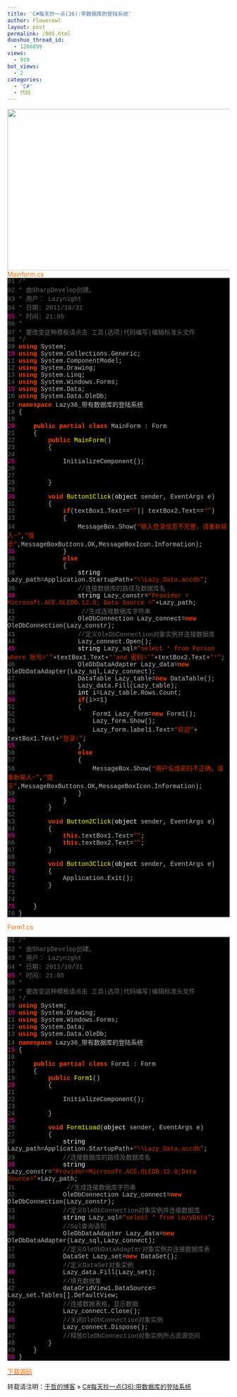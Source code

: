 ```yaml
---
title: 'C#每天抄一点(36):带数据库的登陆系统'
author: Flowerowl
layout: post
permalink: /805.html
duoshuo_thread_id:
  - 1266899
views:
  - 919
bot_views:
  - 2
categories:
  - 'C#'
  - 代码
---
```

  
<img class="aligncenter size-full wp-image-806" title="Lazynight | 夜阑" src="http://lazynight.me/wp-content/uploads/2011/11/20111101071009.jpg" alt="" width="926" height="366" />  
<span style="color: #ff6600;">Mainform.cs</span>

<div class="source" style="font-family: '[object HTMLOptionElement]', Consolas, 'Lucida Console', 'Courier New'; color: #c0c0c0; background-color: #000000;">
  <span style="color: #696969;">01</span> <span style="color: #696969;">/*</span><br /> <span style="color: #696969;">02</span> <span style="color: #696969;"> * 由SharpDevelop创建。</span><br /> <span style="color: #696969;">03</span> <span style="color: #696969;"> * 用户： Lazynight</span><br /> <span style="color: #696969;">04</span> <span style="color: #696969;"> * 日期: 2011/10/31</span><br /> <span style="color: #f810b0;">05</span> <span style="color: #696969;"> * 时间: 21:05</span><br /> <span style="color: #696969;">06</span> <span style="color: #696969;"> * </span><br /> <span style="color: #696969;">07</span> <span style="color: #696969;"> * 要改变这种模板请点击 工具|选项|代码编写|编辑标准头文件</span><br /> <span style="color: #696969;">08</span> <span style="color: #696969;"> */</span><br /> <span style="color: #696969;">09</span> <span style="color: #ff4400; font-weight: bold;">using</span> <span style="color: #c0c0c0;">System</span>;<br /> <span style="color: #f810b0;">10</span> <span style="color: #ff4400; font-weight: bold;">using</span> <span style="color: #c0c0c0;">System.Collections.Generic</span>;<br /> <span style="color: #696969;">11</span> <span style="color: #ff4400; font-weight: bold;">using</span> <span style="color: #c0c0c0;">System.ComponentModel</span>;<br /> <span style="color: #696969;">12</span> <span style="color: #ff4400; font-weight: bold;">using</span> <span style="color: #c0c0c0;">System.Drawing</span>;<br /> <span style="color: #696969;">13</span> <span style="color: #ff4400; font-weight: bold;">using</span> <span style="color: #c0c0c0;">System.Linq</span>;<br /> <span style="color: #696969;">14</span> <span style="color: #ff4400; font-weight: bold;">using</span> <span style="color: #c0c0c0;">System.Windows.Forms</span>;<br /> <span style="color: #f810b0;">15</span> <span style="color: #ff4400; font-weight: bold;">using</span> <span style="color: #c0c0c0;">System.Data</span>;<br /> <span style="color: #696969;">16</span> <span style="color: #ff4400; font-weight: bold;">using</span> <span style="color: #c0c0c0;">System.Data.OleDb</span>;<br /> <span style="color: #696969;">17</span> <span style="color: #ff4400; font-weight: bold;">namespace</span> <span style="color: #c0c0c0;">Lazy36_</span><span style="color: #c0c0c0;">带有数据库的登陆系统</span><br /> <span style="color: #696969;">18</span> <span style="color: #c0c0c0;">{</span><br /> <span style="color: #696969;">19</span><br /> <span style="color: #f810b0;">20</span>     <span style="color: #ff4400; font-weight: bold;">public</span> <span style="color: #ff4400; font-weight: bold;">partial</span> <span style="color: #ff4400; font-weight: bold;">class</span> <span style="color: #c0c0c0;">MainForm</span> <span style="color: #c0c0c0;">:</span> <span style="color: #c0c0c0;">Form</span><br /> <span style="color: #696969;">21</span>     <span style="color: #c0c0c0;">{</span><br /> <span style="color: #696969;">22</span>         <span style="color: #ff4400; font-weight: bold;">public</span> <span style="color: #ffff00;">MainForm</span>()<br /> <span style="color: #696969;">23</span>         <span style="color: #c0c0c0;">{</span><br /> <span style="color: #696969;">24</span><br /> <span style="color: #f810b0;">25</span>             <span style="color: #c0c0c0;">InitializeComponent</span>();<br /> <span style="color: #696969;">26</span><br /> <span style="color: #696969;">27</span><br /> <span style="color: #696969;">28</span>         <span style="color: #c0c0c0;">}</span><br /> <span style="color: #696969;">29</span><br /> <span style="color: #f810b0;">30</span>         <span style="color: #ff4400; font-weight: bold;">void</span> <span style="color: #ffff00;">Button1Click</span>(<span style="color: #ffffff;">object</span> <span style="color: #c0c0c0;">sender</span><span style="color: #c0c0c0;">,</span> <span style="color: #c0c0c0;">EventArgs</span> <span style="color: #c0c0c0;">e</span>)<br /> <span style="color: #696969;">31</span>         <span style="color: #c0c0c0;">{</span><br /> <span style="color: #696969;">32</span>             <span style="color: #ff4400; font-weight: bold;">if</span>(<span style="color: #c0c0c0;">textBox1</span><span style="color: #c0c0c0;">.</span><span style="color: #c0c0c0;">Text</span><span style="color: #c0c0c0;">==</span><span style="color: #d13800;">&#8220;&#8221;</span>|| <span style="color: #c0c0c0;">textBox2</span><span style="color: #c0c0c0;">.</span><span style="color: #c0c0c0;">Text</span><span style="color: #c0c0c0;">==</span><span style="color: #d13800;">&#8220;&#8221;</span>)<br /> <span style="color: #696969;">33</span>             <span style="color: #c0c0c0;">{</span><br /> <span style="color: #696969;">34</span>                 <span style="color: #c0c0c0;">MessageBox</span><span style="color: #c0c0c0;">.</span><span style="color: #c0c0c0;">Show</span>(<span style="color: #d13800;">&#8220;输入登录信息不完整，请重新输入~&#8221;</span><span style="color: #c0c0c0;">,</span><span style="color: #d13800;">&#8220;提示&#8221;</span><span style="color: #c0c0c0;">,</span><span style="color: #c0c0c0;">MessageBoxButtons</span><span style="color: #c0c0c0;">.</span><span style="color: #c0c0c0;">OK</span><span style="color: #c0c0c0;">,</span><span style="color: #c0c0c0;">MessageBoxIcon</span><span style="color: #c0c0c0;">.</span><span style="color: #c0c0c0;">Information</span>);<br /> <span style="color: #f810b0;">35</span>             <span style="color: #c0c0c0;">}</span><br /> <span style="color: #696969;">36</span>             <span style="color: #ff4400; font-weight: bold;">else</span><br /> <span style="color: #696969;">37</span>             <span style="color: #c0c0c0;">{</span><br /> <span style="color: #696969;">38</span>                 <span style="color: #ffffff;">string</span> <span style="color: #c0c0c0;">Lazy_path</span><span style="color: #c0c0c0;">=</span><span style="color: #c0c0c0;">Application</span><span style="color: #c0c0c0;">.</span><span style="color: #c0c0c0;">StartupPath</span><span style="color: #c0c0c0;">+</span><span style="color: #d13800;">&#8220;\\Lazy_Data.accdb&#8221;</span>;<br /> <span style="color: #696969;">39</span>                 <span style="color: #696969;">//连接数据库的路径及数据库名</span><br /> <span style="color: #f810b0;">40</span>                 <span style="color: #ffffff;">string</span> <span style="color: #c0c0c0;">Lazy_constr</span><span style="color: #c0c0c0;">=</span><span style="color: #d13800;">&#8220;Provider = Microsoft.ACE.OLEDB.12.0; Data Source =&#8221;</span><span style="color: #c0c0c0;">+</span><span style="color: #c0c0c0;">Lazy_path</span>;<br /> <span style="color: #696969;">41</span>                  <span style="color: #696969;">//生成连接数据库字符串</span><br /> <span style="color: #696969;">42</span>                 <span style="color: #c0c0c0;">OleDbConnection</span> <span style="color: #c0c0c0;">Lazy_connect</span><span style="color: #c0c0c0;">=</span><span style="color: #ff4400; font-weight: bold;">new</span> <span style="color: #c0c0c0;">OleDbConnection</span>(<span style="color: #c0c0c0;">Lazy_constr</span>);<br /> <span style="color: #696969;">43</span>                 <span style="color: #696969;">//定义OleDbConnection对象实例并连接数据库</span><br /> <span style="color: #696969;">44</span>                 <span style="color: #c0c0c0;">Lazy_connect</span><span style="color: #c0c0c0;">.</span><span style="color: #c0c0c0;">Open</span>();<br /> <span style="color: #f810b0;">45</span>                 <span style="color: #ffffff;">string</span> <span style="color: #c0c0c0;">Lazy_sql</span><span style="color: #c0c0c0;">=</span><span style="color: #d13800;">&#8220;select * from Person where 账号=&#8217;&#8221;</span><span style="color: #c0c0c0;">+</span><span style="color: #c0c0c0;">textBox1</span><span style="color: #c0c0c0;">.</span><span style="color: #c0c0c0;">Text</span><span style="color: #c0c0c0;">+</span><span style="color: #d13800;">&#8220;&#8216;and 密码=&#8217;&#8221;</span><span style="color: #c0c0c0;">+</span><span style="color: #c0c0c0;">textBox2</span><span style="color: #c0c0c0;">.</span><span style="color: #c0c0c0;">Text</span><span style="color: #c0c0c0;">+</span><span style="color: #d13800;">&#8220;&#8216;&#8221;</span>;<br /> <span style="color: #696969;">46</span>                 <span style="color: #c0c0c0;">OleDbDataAdapter</span> <span style="color: #c0c0c0;">Lazy_data</span><span style="color: #c0c0c0;">=</span><span style="color: #ff4400; font-weight: bold;">new</span> <span style="color: #c0c0c0;">OleDbDataAdapter</span>(<span style="color: #c0c0c0;">Lazy_sql</span><span style="color: #c0c0c0;">,</span><span style="color: #c0c0c0;">Lazy_connect</span>);<br /> <span style="color: #696969;">47</span>                 <span style="color: #c0c0c0;">DataTable</span> <span style="color: #c0c0c0;">Lazy_table</span><span style="color: #c0c0c0;">=</span><span style="color: #ff4400; font-weight: bold;">new</span> <span style="color: #c0c0c0;">DataTable</span>();<br /> <span style="color: #696969;">48</span>                 <span style="color: #c0c0c0;">Lazy_data</span><span style="color: #c0c0c0;">.</span><span style="color: #c0c0c0;">Fill</span>(<span style="color: #c0c0c0;">Lazy_table</span>);<br /> <span style="color: #696969;">49</span>                 <span style="color: #ffffff;">int</span> <span style="color: #c0c0c0;">i</span><span style="color: #c0c0c0;">=</span><span style="color: #c0c0c0;">Lazy_table</span><span style="color: #c0c0c0;">.</span><span style="color: #c0c0c0;">Rows</span><span style="color: #c0c0c0;">.</span><span style="color: #c0c0c0;">Count</span>;<br /> <span style="color: #f810b0;">50</span>                 <span style="color: #ff4400; font-weight: bold;">if</span>(<span style="color: #c0c0c0;">i</span><span style="color: #c0c0c0;">>=</span><span style="color: #c0c0c0;">1</span>)<br /> <span style="color: #696969;">51</span>                 <span style="color: #c0c0c0;">{</span><br /> <span style="color: #696969;">52</span>                     <span style="color: #c0c0c0;">Form1</span> <span style="color: #c0c0c0;">Lazy_form</span><span style="color: #c0c0c0;">=</span><span style="color: #ff4400; font-weight: bold;">new</span> <span style="color: #c0c0c0;">Form1</span>();<br /> <span style="color: #696969;">53</span>                     <span style="color: #c0c0c0;">Lazy_form</span><span style="color: #c0c0c0;">.</span><span style="color: #c0c0c0;">Show</span>();<br /> <span style="color: #696969;">54</span>                     <span style="color: #c0c0c0;">Lazy_form</span><span style="color: #c0c0c0;">.</span><span style="color: #c0c0c0;">label1</span><span style="color: #c0c0c0;">.</span><span style="color: #c0c0c0;">Text</span><span style="color: #c0c0c0;">=</span><span style="color: #d13800;">&#8220;欢迎&#8221;</span><span style="color: #c0c0c0;">+</span> <span style="color: #c0c0c0;">textBox1</span><span style="color: #c0c0c0;">.</span><span style="color: #c0c0c0;">Text</span><span style="color: #c0c0c0;">+</span><span style="color: #d13800;">&#8220;登录!&#8221;</span>;<br /> <span style="color: #f810b0;">55</span>                 <span style="color: #c0c0c0;">}</span><br /> <span style="color: #696969;">56</span>                 <span style="color: #ff4400; font-weight: bold;">else</span><br /> <span style="color: #696969;">57</span>                 <span style="color: #c0c0c0;">{</span><br /> <span style="color: #696969;">58</span>                     <span style="color: #c0c0c0;">MessageBox</span><span style="color: #c0c0c0;">.</span><span style="color: #c0c0c0;">Show</span>(<span style="color: #d13800;">&#8220;用户名或密码不正确，请重新输入~&#8221;</span><span style="color: #c0c0c0;">,</span><span style="color: #d13800;">&#8220;提示&#8221;</span><span style="color: #c0c0c0;">,</span><span style="color: #c0c0c0;">MessageBoxButtons</span><span style="color: #c0c0c0;">.</span><span style="color: #c0c0c0;">OK</span><span style="color: #c0c0c0;">,</span><span style="color: #c0c0c0;">MessageBoxIcon</span><span style="color: #c0c0c0;">.</span><span style="color: #c0c0c0;">Information</span>);<br /> <span style="color: #696969;">59</span>                 <span style="color: #c0c0c0;">}</span><br /> <span style="color: #f810b0;">60</span>             <span style="color: #c0c0c0;">}</span><br /> <span style="color: #696969;">61</span>         <span style="color: #c0c0c0;">}</span><br /> <span style="color: #696969;">62</span><br /> <span style="color: #696969;">63</span>         <span style="color: #ff4400; font-weight: bold;">void</span> <span style="color: #ffff00;">Button2Click</span>(<span style="color: #ffffff;">object</span> <span style="color: #c0c0c0;">sender</span><span style="color: #c0c0c0;">,</span> <span style="color: #c0c0c0;">EventArgs</span> <span style="color: #c0c0c0;">e</span>)<br /> <span style="color: #696969;">64</span>         <span style="color: #c0c0c0;">{</span><br /> <span style="color: #f810b0;">65</span>             <span style="color: #ff4400; font-weight: bold;">this</span><span style="color: #c0c0c0;">.</span><span style="color: #c0c0c0;">textBox1</span><span style="color: #c0c0c0;">.</span><span style="color: #c0c0c0;">Text</span><span style="color: #c0c0c0;">=</span><span style="color: #d13800;">&#8220;&#8221;</span>;<br /> <span style="color: #696969;">66</span>             <span style="color: #ff4400; font-weight: bold;">this</span><span style="color: #c0c0c0;">.</span><span style="color: #c0c0c0;">textBox2</span><span style="color: #c0c0c0;">.</span><span style="color: #c0c0c0;">Text</span><span style="color: #c0c0c0;">=</span><span style="color: #d13800;">&#8220;&#8221;</span>;<br /> <span style="color: #696969;">67</span>         <span style="color: #c0c0c0;">}</span><br /> <span style="color: #696969;">68</span><br /> <span style="color: #696969;">69</span>         <span style="color: #ff4400; font-weight: bold;">void</span> <span style="color: #ffff00;">Button3Click</span>(<span style="color: #ffffff;">object</span> <span style="color: #c0c0c0;">sender</span><span style="color: #c0c0c0;">,</span> <span style="color: #c0c0c0;">EventArgs</span> <span style="color: #c0c0c0;">e</span>)<br /> <span style="color: #f810b0;">70</span>         <span style="color: #c0c0c0;">{</span><br /> <span style="color: #696969;">71</span>             <span style="color: #c0c0c0;">Application</span><span style="color: #c0c0c0;">.</span><span style="color: #c0c0c0;">Exit</span>();<br /> <span style="color: #696969;">72</span>         <span style="color: #c0c0c0;">}</span><br /> <span style="color: #696969;">73</span><br /> <span style="color: #696969;">74</span><br /> <span style="color: #f810b0;">75</span>     <span style="color: #c0c0c0;">}</span><br /> <span style="color: #696969;">76</span> <span style="color: #c0c0c0;">}</span>
</div>

<span style="color: #ff6600;">Form1.cs</span>

<div class="source" style="font-family: '[object HTMLOptionElement]', Consolas, 'Lucida Console', 'Courier New'; color: #c0c0c0; background-color: #000000;">
  <span style="color: #696969;">01</span> <span style="color: #696969;">/*</span><br /> <span style="color: #696969;">02</span> <span style="color: #696969;"> * 由SharpDevelop创建。</span><br /> <span style="color: #696969;">03</span> <span style="color: #696969;"> * 用户： Lazynight</span><br /> <span style="color: #696969;">04</span> <span style="color: #696969;"> * 日期: 2011/10/31</span><br /> <span style="color: #f810b0;">05</span> <span style="color: #696969;"> * 时间: 21:05</span><br /> <span style="color: #696969;">06</span> <span style="color: #696969;"> * </span><br /> <span style="color: #696969;">07</span> <span style="color: #696969;"> * 要改变这种模板请点击 工具|选项|代码编写|编辑标准头文件</span><br /> <span style="color: #696969;">08</span> <span style="color: #696969;"> */</span><br /> <span style="color: #696969;">09</span> <span style="color: #ff4400; font-weight: bold;">using</span> <span style="color: #c0c0c0;">System</span>;<br /> <span style="color: #f810b0;">10</span> <span style="color: #ff4400; font-weight: bold;">using</span> <span style="color: #c0c0c0;">System.Drawing</span>;<br /> <span style="color: #696969;">11</span> <span style="color: #ff4400; font-weight: bold;">using</span> <span style="color: #c0c0c0;">System.Windows.Forms</span>;<br /> <span style="color: #696969;">12</span> <span style="color: #ff4400; font-weight: bold;">using</span> <span style="color: #c0c0c0;">System.Data</span>;<br /> <span style="color: #696969;">13</span> <span style="color: #ff4400; font-weight: bold;">using</span> <span style="color: #c0c0c0;">System.Data.OleDb</span>;<br /> <span style="color: #696969;">14</span> <span style="color: #ff4400; font-weight: bold;">namespace</span> <span style="color: #c0c0c0;">Lazy36_</span><span style="color: #c0c0c0;">带有数据库的登陆系统</span><br /> <span style="color: #f810b0;">15</span> <span style="color: #c0c0c0;">{</span><br /> <span style="color: #696969;">16</span><br /> <span style="color: #696969;">17</span>     <span style="color: #ff4400; font-weight: bold;">public</span> <span style="color: #ff4400; font-weight: bold;">partial</span> <span style="color: #ff4400; font-weight: bold;">class</span> <span style="color: #c0c0c0;">Form1</span> <span style="color: #c0c0c0;">:</span> <span style="color: #c0c0c0;">Form</span><br /> <span style="color: #696969;">18</span>     <span style="color: #c0c0c0;">{</span><br /> <span style="color: #696969;">19</span>         <span style="color: #ff4400; font-weight: bold;">public</span> <span style="color: #ffff00;">Form1</span>()<br /> <span style="color: #f810b0;">20</span>         <span style="color: #c0c0c0;">{</span><br /> <span style="color: #696969;">21</span><br /> <span style="color: #696969;">22</span>             <span style="color: #c0c0c0;">InitializeComponent</span>();<br /> <span style="color: #696969;">23</span><br /> <span style="color: #696969;">24</span>         <span style="color: #c0c0c0;">}</span><br /> <span style="color: #f810b0;">25</span><br /> <span style="color: #696969;">26</span>         <span style="color: #ff4400; font-weight: bold;">void</span> <span style="color: #ffff00;">Form1Load</span>(<span style="color: #ffffff;">object</span> <span style="color: #c0c0c0;">sender</span><span style="color: #c0c0c0;">,</span> <span style="color: #c0c0c0;">EventArgs</span> <span style="color: #c0c0c0;">e</span>)<br /> <span style="color: #696969;">27</span>         <span style="color: #c0c0c0;">{</span><br /> <span style="color: #696969;">28</span>             <span style="color: #ffffff;">string</span> <span style="color: #c0c0c0;">Lazy_path</span><span style="color: #c0c0c0;">=</span><span style="color: #c0c0c0;">Application</span><span style="color: #c0c0c0;">.</span><span style="color: #c0c0c0;">StartupPath</span><span style="color: #c0c0c0;">+</span><span style="color: #d13800;">&#8220;\\Lazy_Data.accdb&#8221;</span>;<br /> <span style="color: #696969;">29</span>             <span style="color: #696969;">//连接数据库的路径及数据库名</span><br /> <span style="color: #f810b0;">30</span>             <span style="color: #ffffff;">string</span> <span style="color: #c0c0c0;">Lazy_constr</span><span style="color: #c0c0c0;">=</span><span style="color: #d13800;">&#8220;Provider=Microsoft.ACE.OLEDB.12.0;Data Source=&#8221;</span><span style="color: #c0c0c0;">+</span><span style="color: #c0c0c0;">Lazy_path</span>;<br /> <span style="color: #696969;">31</span>              <span style="color: #696969;">//生成连接数据库字符串</span><br /> <span style="color: #696969;">32</span>             <span style="color: #c0c0c0;">OleDbConnection</span> <span style="color: #c0c0c0;">Lazy_connect</span><span style="color: #c0c0c0;">=</span><span style="color: #ff4400; font-weight: bold;">new</span> <span style="color: #c0c0c0;">OleDbConnection</span>(<span style="color: #c0c0c0;">Lazy_constr</span>);<br /> <span style="color: #696969;">33</span>             <span style="color: #696969;">//定义OleDbConnection对象实例并连接数据库</span><br /> <span style="color: #696969;">34</span>             <span style="color: #ffffff;">string</span> <span style="color: #c0c0c0;">Lazy_sql</span><span style="color: #c0c0c0;">=</span><span style="color: #d13800;">&#8220;select * from LazyData&#8221;</span>;<br /> <span style="color: #f810b0;">35</span>             <span style="color: #696969;">//Sql查询语句</span><br /> <span style="color: #696969;">36</span>             <span style="color: #c0c0c0;">OleDbDataAdapter</span> <span style="color: #c0c0c0;">Lazy_data</span><span style="color: #c0c0c0;">=</span><span style="color: #ff4400; font-weight: bold;">new</span> <span style="color: #c0c0c0;">OleDbDataAdapter</span>(<span style="color: #c0c0c0;">Lazy_sql</span><span style="color: #c0c0c0;">,</span><span style="color: #c0c0c0;">Lazy_connect</span>);<br /> <span style="color: #696969;">37</span>             <span style="color: #696969;">//定义OleDbDataAdapter对象实例并连接数据库表</span><br /> <span style="color: #696969;">38</span>             <span style="color: #c0c0c0;">DataSet</span> <span style="color: #c0c0c0;">Lazy_set</span><span style="color: #c0c0c0;">=</span><span style="color: #ff4400; font-weight: bold;">new</span> <span style="color: #c0c0c0;">DataSet</span>();<br /> <span style="color: #696969;">39</span>             <span style="color: #696969;">//定义DataSet对象实例  </span><br /> <span style="color: #f810b0;">40</span>             <span style="color: #c0c0c0;">Lazy_data</span><span style="color: #c0c0c0;">.</span><span style="color: #c0c0c0;">Fill</span>(<span style="color: #c0c0c0;">Lazy_set</span>);<br /> <span style="color: #696969;">41</span>             <span style="color: #696969;">//填充数据集</span><br /> <span style="color: #696969;">42</span>             <span style="color: #c0c0c0;">dataGridView1</span><span style="color: #c0c0c0;">.</span><span style="color: #c0c0c0;">DataSource</span><span style="color: #c0c0c0;">=</span> <span style="color: #c0c0c0;">Lazy_set</span><span style="color: #c0c0c0;">.</span><span style="color: #c0c0c0;">Tables</span><span style="color: #c0c0c0;">[</span><span style="color: #c0c0c0;"></span><span style="color: #c0c0c0;">].</span><span style="color: #c0c0c0;">DefaultView</span>;<br /> <span style="color: #696969;">43</span>             <span style="color: #696969;">//连接数据表格，显示数据</span><br /> <span style="color: #696969;">44</span>             <span style="color: #c0c0c0;">Lazy_connect</span><span style="color: #c0c0c0;">.</span><span style="color: #c0c0c0;">Close</span>();<br /> <span style="color: #f810b0;">45</span>             <span style="color: #696969;">//关闭OleDbConnection对象实例</span><br /> <span style="color: #696969;">46</span>             <span style="color: #c0c0c0;">Lazy_connect</span><span style="color: #c0c0c0;">.</span><span style="color: #c0c0c0;">Dispose</span>();<br /> <span style="color: #696969;">47</span>             <span style="color: #696969;">//释放OleDbConnection对象实例所占资源空间</span><br /> <span style="color: #696969;">48</span>         <span style="color: #c0c0c0;">}</span><br /> <span style="color: #696969;">49</span>     <span style="color: #c0c0c0;">}</span><br /> <span style="color: #f810b0;">50</span> <span style="color: #c0c0c0;">}</span>
</div>

<span style="color: #ff6600;"><a href="http://down.qiannao.com/space/file/flowerowl/-4e0a-4f20-5206-4eab/Lazy36_-5e26-6709-6570-636e-5e93-7684-767b-9646-7cfb-7edf.rar/.page" target="_blank"><span style="color: #ff6600;">下载源码</span></a></span>

转载请注明：[于哲的博客][1] &raquo; [C#每天抄一点(36):带数据库的登陆系统][2]

 [1]: http://lazynight.me
 [2]: http://lazynight.me/805.html